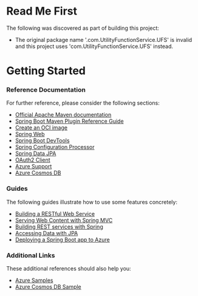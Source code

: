 # Read Me First
The following was discovered as part of building this project:

* The original package name '.com.UtilityFunctionService.UFS' is invalid and this project uses 'com.UtilityFunctionService.UFS' instead.

# Getting Started

### Reference Documentation
For further reference, please consider the following sections:

* [Official Apache Maven documentation](https://maven.apache.org/guides/index.html)
* [Spring Boot Maven Plugin Reference Guide](https://docs.spring.io/spring-boot/docs/2.6.8/maven-plugin/reference/html/)
* [Create an OCI image](https://docs.spring.io/spring-boot/docs/2.6.8/maven-plugin/reference/html/#build-image)
* [Spring Web](https://docs.spring.io/spring-boot/docs/2.6.8/reference/htmlsingle/#boot-features-developing-web-applications)
* [Spring Boot DevTools](https://docs.spring.io/spring-boot/docs/2.6.8/reference/htmlsingle/#using-boot-devtools)
* [Spring Configuration Processor](https://docs.spring.io/spring-boot/docs/2.6.8/reference/htmlsingle/#configuration-metadata-annotation-processor)
* [Spring Data JPA](https://docs.spring.io/spring-boot/docs/2.6.8/reference/htmlsingle/#boot-features-jpa-and-spring-data)
* [OAuth2 Client](https://docs.spring.io/spring-boot/docs/2.6.8/reference/htmlsingle/#boot-features-security-oauth2-client)
* [Azure Support](https://microsoft.github.io/spring-cloud-azure/current/reference/html/index.html)
* [Azure Cosmos DB](https://microsoft.github.io/spring-cloud-azure/current/reference/html/index.html#spring-data-support)

### Guides
The following guides illustrate how to use some features concretely:

* [Building a RESTful Web Service](https://spring.io/guides/gs/rest-service/)
* [Serving Web Content with Spring MVC](https://spring.io/guides/gs/serving-web-content/)
* [Building REST services with Spring](https://spring.io/guides/tutorials/bookmarks/)
* [Accessing Data with JPA](https://spring.io/guides/gs/accessing-data-jpa/)
* [Deploying a Spring Boot app to Azure](https://spring.io/guides/gs/spring-boot-for-azure/)

### Additional Links
These additional references should also help you:

* [Azure Samples](https://aka.ms/spring/samples)
* [Azure Cosmos DB Sample](https://aka.ms/spring/samples/latest/cosmos)

